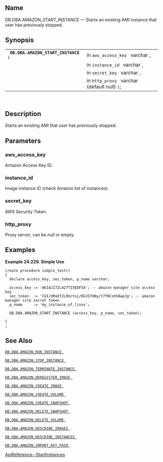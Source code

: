 <div>

<div>

</div>

<div>

## Name

DB.DBA.AMAZON_START_INSTANCE — Starts an existing AMI instance that user
has previously stopped.

</div>

<div>

## Synopsis

<div>

|                                           |                                              |
|-------------------------------------------|----------------------------------------------|
| ` `**`DB.DBA.AMAZON_START_INSTANCE`**` (` | in `aws_access_key ` varchar ,               |
|                                           | in `instance_id ` varchar ,                  |
|                                           | in `secret_key ` varchar ,                   |
|                                           | in `http_proxy ` varchar (default null) `)`; |

<div>

 

</div>

</div>

</div>

<div>

## Description

Starts an existing AMI that user has previously stopped.

</div>

<div>

## Parameters

<div>

### aws_access_key

Amazon Access Key ID.

</div>

<div>

### instance_id

Image instance ID (check Amazon list of instances).

</div>

<div>

### secret_key

AWS Security Token.

</div>

<div>

### http_proxy

Proxy server, can be null or empty.

</div>

</div>

<div>

## Examples

<div>

**Example 24.229. Simple Use**

<div>

``` programlisting
create procedure simple_test()
{
  declare access_key, sec_token, p_name varchar;

  access_key := 'AKIAJI7ZL427TI5EDF5A'; -- amazon manager site access key
  sec_token  := 'CGI/UMaXf2LRUctaj/HGJ57UNy/t7fNCshh8wpJg'; -- amazon manager site secret token
  p_name     := 'my_instance_of_linux';

  DB.DBA.AMAZON_START_INSTANCE (access_key, p_name, sec_token);

}
;
```

</div>

</div>

  

</div>

<div>

## See Also

<a href="fn_amazon_run_instance.html" class="link"
title="DB.DBA.AMAZON_RUN_INSTANCE"><code
class="function">DB.DBA.AMAZON_RUN_INSTANCE </code></a>

<a href="fn_amazon_stop_instance.html" class="link"
title="DB.DBA.AMAZON_STOP_INSTANCE"><code
class="function">DB.DBA.AMAZON_STOP_INSTANCE </code></a>

<a href="fn_amazon_terminate_instance.html" class="link"
title="DB.DBA.AMAZON_TERMINATE_INSTANCE"><code
class="function">DB.DBA.AMAZON_TERMINATE_INSTANCE </code></a>

<a href="fn_amazon_deregister_image.html" class="link"
title="DB.DBA.AMAZON_DEREGISTER_IMAGE"><code
class="function">DB.DBA.AMAZON_DEREGISTER_IMAGE </code></a>

<a href="fn_amazon_create_image.html" class="link"
title="DB.DBA.AMAZON_CREATE_IMAGE"><code
class="function">DB.DBA.AMAZON_CREATE_IMAGE </code></a>

<a href="fn_amazon_create_volume.html" class="link"
title="DB.DBA.AMAZON_CREATE_VOLUME"><code
class="function">DB.DBA.AMAZON_CREATE_VOLUME </code></a>

<a href="fn_amazon_create_snapshot.html" class="link"
title="DB.DBA.AMAZON_CREATE_SNAPSHOT"><code
class="function">DB.DBA.AMAZON_CREATE_SNAPSHOT </code></a>

<a href="fn_amazon_delete_snapshot.html" class="link"
title="DB.DBA.AMAZON_DELETE_SNAPSHOT"><code
class="function">DB.DBA.AMAZON_DELETE_SNAPSHOT </code></a>

<a href="fn_amazon_delete_volume.html" class="link"
title="DB.DBA.AMAZON_DELETE_VOLUME"><code
class="function">DB.DBA.AMAZON_DELETE_VOLUME </code></a>

<a href="fn_amazon_describe_images.html" class="link"
title="DB.DBA.AMAZON_DESCRIBE_IMAGES"><code
class="function">DB.DBA.AMAZON_DESCRIBE_IMAGES </code></a>

<a href="fn_amazon_describe_instances.html" class="link"
title="DB.DBA.AMAZON_DESCRIBE_INSTANCES"><code
class="function">DB.DBA.AMAZON_DESCRIBE_INSTANCES </code></a>

<a href="fn_amazon_import_key_pair.html" class="link"
title="DB.DBA.AMAZON_IMPORT_KEY_PAIR"><code
class="function">DB.DBA.AMAZON_IMPORT_KEY_PAIR </code></a>

<a
href="http://docs.aws.amazon.com/AWSEC2/latest/APIReference/ApiReference-query-StartInstances.html"
class="ulink" target="_top">ApiReference--StartInstances</a>

</div>

</div>
